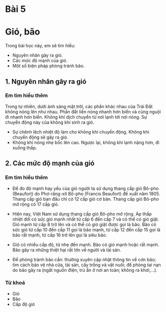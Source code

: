 # Bài 5
# Gió, bão

Trong bài học này, em sẽ tìm hiểu:
- Nguyên nhân gây ra gió.
- Các mức độ mạnh của gió.
- Một số biện pháp phòng tránh bão.

## 1. Nguyên nhân gây ra gió
### Em tìm hiểu thêm
Trong tự nhiên, dưới ánh sáng mặt trời, các phần khác nhau của Trái Đất không nóng lên như nhau. Phần đất liền nóng nhanh hơn biển và cũng nguội đi nhanh hơn biển. Không khí dịch chuyển từ nơi lạnh tới nơi nóng. Sự chuyển động này của không khí sinh ra gió.

- Sự chênh lệch nhiệt độ làm cho không khí chuyển động. Không khí chuyển động sẽ gây ra gió.
- Không khí nóng nhẹ bốc lên cao. Ngược lại, không khí lạnh nặng hơn, đi xuống thấp.

## 2. Các mức độ mạnh của gió
### Em tìm hiểu thêm
- Để đo độ mạnh hay yếu của gió người ta sử dụng thang cấp gió Bô-pho (Beaufort) do Phơ-răng-xít Bô-pho (Francis Beaufort) đề xuất năm 1805. Thang cấp gió ban đầu chỉ có 12 cấp gió cơ bản. Thang cấp gió Bô-pho mở rộng có 17 cấp gió.
- Hiện nay, Việt Nam sử dụng thang cấp gió Bô-pho mở rộng. Áp thấp nhiệt đới có sức gió mạnh nhất từ cấp 6 đến cấp 7 và có thể có gió giật. Gió mạnh từ cấp 8 trở lên và có thể có gió giật được gọi là bão. Bão có sức gió từ cấp 10 đến cấp 11 gọi là bão mạnh, từ cấp 12 đến cấp 15 gọi là bão rất mạnh, từ cấp 16 trở lên gọi là siêu bão.

- Gió có nhiều cấp độ, từ nhẹ đến mạnh. Bão có gió mạnh hoặc rất mạnh. Bão gây ra những thiệt hại rất lớn về người và tài sản.
- Để phòng tránh bão cần: thường xuyên cập nhật thông tin về cơn bão; tìm cách bảo vệ nhà cửa, tài sản, cây trồng và vật nuôi; để phòng tai nạn do bão gây ra (ngắt nguồn điện, trú ẩn ở nơi an toàn; không ra khơi,...).

### Từ khoá
- Gió
- Bão
- Cấp độ gió
